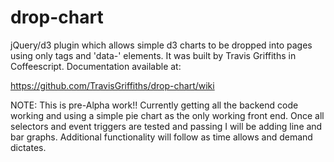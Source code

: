 drop-chart
==========

jQuery/d3 plugin which allows simple d3 charts to be dropped into pages using only tags and 'data-' elements. It was
built by Travis Griffiths in Coffeescript. Documentation available at:

https://github.com/TravisGriffiths/drop-chart/wiki

NOTE: This is pre-Alpha work!! Currently getting all the backend code working and using a simple pie chart as the only
working front end. Once all selectors and event triggers are tested and passing I will be adding line and bar graphs.
Additional functionality will follow as time allows and demand dictates.

